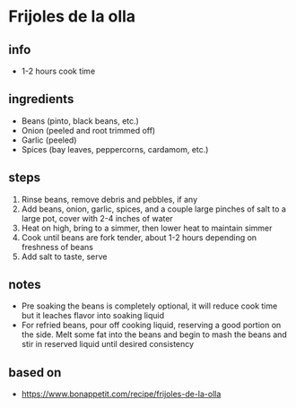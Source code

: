 # Frijoles de la olla


## info  
* 1-2 hours cook time

## ingredients
* Beans (pinto, black beans, etc.)
* Onion (peeled and root trimmed off)
* Garlic (peeled)
* Spices (bay leaves, peppercorns, cardamom, etc.)

## steps  
1. Rinse beans, remove debris and pebbles, if any
2. Add beans, onion, garlic, spices, and a couple large pinches of salt to a large pot, cover with 2-4 inches of water
3. Heat on high, bring to a simmer, then lower heat to maintain simmer
4. Cook until beans are fork tender, about 1-2 hours depending on freshness of beans
5. Add salt to taste, serve

## notes  
* Pre soaking the beans is completely optional, it will reduce cook time but it leaches flavor into soaking liquid
* For refried beans, pour off cooking liquid, reserving a good portion on the side. Melt some fat into the beans and begin to mash the beans and stir in reserved liquid until desired consistency 

## based on  
* https://www.bonappetit.com/recipe/frijoles-de-la-olla

